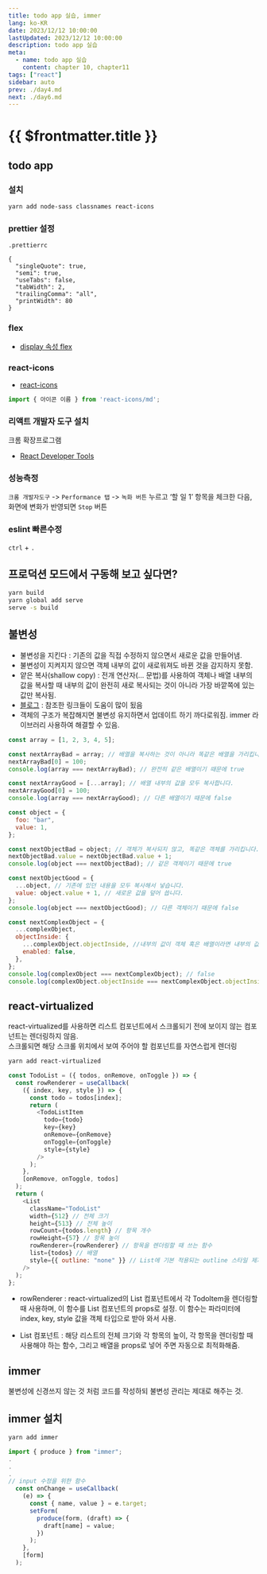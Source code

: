 ```yaml
---
title: todo app 실습, immer
lang: ko-KR
date: 2023/12/12 10:00:00
lastUpdated: 2023/12/12 10:00:00
description: todo app 실습
meta:
  - name: todo app 실습
    content: chapter 10, chapter11
tags: ["react"]
sidebar: auto
prev: ./day4.md
next: ./day6.md
---
```


# {{ $frontmatter.title }}

## todo app

### 설치

```sh
yarn add node-sass classnames react-icons
```

### prettier 설정

`.prettierrc`

```
{
  "singleQuote": true,
  "semi": true,
  "useTabs": false,
  "tabWidth": 2,
  "trailingComma": "all",
  "printWidth": 80
}

```

### flex

- [display 속성 flex](http://flexboxfroggy.com/#ko)

### react-icons

- [react-icons](https://react-icons.github.io/react-icons/#/icons/md)

```js
import { 아이콘 이름 } from 'react-icons/md';
```

### 리액트 개발자 도구 설치

크롬 확장프로그램

- [React Developer Tools](https://chromewebstore.google.com/detail/react-developer-tools/fmkadmapgofadopljbjfkapdkoienihi)

### 성능측정

`크롬 개발자도구` -> `Performance 탭` -> `녹화 버튼` 누르고 ‘할 일 1’ 항목을 체크한 다음, 화면에 변화가 반영되면 `Stop` 버튼

### eslint 빠른수정

`ctrl` + `.`

## 프로덕션 모드에서 구동해 보고 싶다면?

```sh
yarn build
yarn global add serve
serve -s build
```

## 불변성

- 불변성을 지킨다 : 기존의 값을 직접 수정하지 않으면서 새로운 값을 만들어냄.
- 불변성이 지켜지지 않으면 객체 내부의 값이 새로워져도 바뀐 것을 감지하지 못함.
- 얕은 복사(shallow copy) : 전개 연산자(... 문법)를 사용하여 객체나 배열 내부의 값을 복사할 때 내부의 값이 완전히 새로 복사되는 것이 아니라 가장 바깥쪽에 있는 값만 복사됨.
- [블로그](https://hsp0418.tistory.com/171) : 참조한 링크들이 도움이 많이 됬음
- 객체의 구조가 복잡해지면 불변성 유지하면서 업데이트 하기 까다로워짐. immer 라이브러리 사용하여 해결할 수 있음.

```js
const array = [1, 2, 3, 4, 5];

const nextArrayBad = array; // 배열을 복사하는 것이 아니라 똑같은 배열을 가리킵니다.
nextArrayBad[0] = 100;
console.log(array === nextArrayBad); // 완전히 같은 배열이기 때문에 true

const nextArrayGood = [...array]; // 배열 내부의 값을 모두 복사합니다.
nextArrayGood[0] = 100;
console.log(array === nextArrayGood); // 다른 배열이기 때문에 false

const object = {
  foo: "bar",
  value: 1,
};

const nextObjectBad = object; // 객체가 복사되지 않고, 똑같은 객체를 가리킵니다.
nextObjectBad.value = nextObjectBad.value + 1;
console.log(object === nextObjectBad); // 같은 객체이기 때문에 true

const nextObjectGood = {
  ...object, // 기존에 있던 내용을 모두 복사해서 넣습니다.
  value: object.value + 1, // 새로운 값을 덮어 씁니다.
};
console.log(object === nextObjectGood); // 다른 객체이기 때문에 false

const nextComplexObject = {
  ...complexObject,
  objectInside: {
    ...complexObject.objectInside, //내부의 값이 객체 혹은 배열이라면 내부의 값 또한 따로 복사
    enabled: false,
  },
};
console.log(complexObject === nextComplexObject); // false
console.log(complexObject.objectInside === nextComplexObject.objectInside); // false
```

## react-virtualized

react-virtualized를 사용하면 리스트 컴포넌트에서 스크롤되기 전에 보이지 않는 컴포넌트는 렌더링하지 않음.  
스크롤되면 해당 스크롤 위치에서 보여 주어야 할 컴포넌트를 자연스럽게 렌더링

```sh
yarn add react-virtualized
```

```js
const TodoList = ({ todos, onRemove, onToggle }) => {
  const rowRenderer = useCallback(
    ({ index, key, style }) => {
      const todo = todos[index];
      return (
        <TodoListItem
          todo={todo}
          key={key}
          onRemove={onRemove}
          onToggle={onToggle}
          style={style}
        />
      );
    },
    [onRemove, onToggle, todos]
  );
  return (
    <List
      className="TodoList"
      width={512} // 전체 크기
      height={513} // 전체 높이
      rowCount={todos.length} // 항목 개수
      rowHeight={57} // 항목 높이
      rowRenderer={rowRenderer} // 항목을 렌더링할 때 쓰는 함수
      list={todos} // 배열
      style={{ outline: "none" }} // List에 기본 적용되는 outline 스타일 제거
    />
  );
};
```

- rowRenderer : react-virtualized의 List 컴포넌트에서 각 TodoItem을 렌더링할 때 사용하며, 이 함수를 List 컴포넌트의 props로 설정. 이 함수는 파라미터에 index, key, style 값을 객체 타입으로 받아 와서 사용.

- List 컴포넌트 : 해당 리스트의 전체 크기와 각 항목의 높이, 각 항목을 렌더링할 때 사용해야 하는 함수, 그리고 배열을 props로 넣어 주면 자동으로 최적화해줌.

## immer

불변성에 신경쓰지 않는 것 처럼 코드를 작성하되 불변성 관리는 제대로 해주는 것.

## immer 설치

```sh
yarn add immer
```

```js
import { produce } from "immer";
.
.
.
// input 수정을 위한 함수
  const onChange = useCallback(
    (e) => {
      const { name, value } = e.target;
      setForm(
        produce(form, (draft) => {
          draft[name] = value;
        })
      );
    },
    [form]
  );
```
